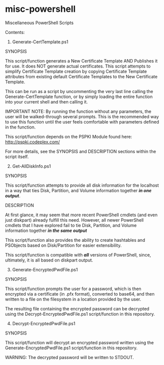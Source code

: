 # misc-powershell
Miscellaneous PowerShell Scripts

Contents:

1) Generate-CertTemplate.ps1

SYNOPSIS

This script/function generates a New Certificate Template AND Publishes it for use.  It does NOT generate actual certificates.  This script attempts to simplify Certificate Template creation by copying Certificate Template attributes from existing default Certificate Templates to the New Certificate Template.

This can be run as a script by uncommenting the very last line calling the Generate-CertTemplate function, or by simply loading the entire function into your current shell and then calling it.

IMPORTANT NOTE: By running the function without any parameters, the user will be walked-through several prompts. This is the recommended way to use this function until the user feels comfortable with parameters defined in the function.

This script/function depends on the PSPKI Module found here: http://pspki.codeplex.com/

For more details, see the SYNOPSIS and DESCRIPTION sections within the script itself.



2) Get-AllDiskInfo.ps1

SYNOPSIS
    
This script/function attempts to provide all disk information for the localhost in a way that ties Disk, Partition, and Volume information together ***in one output***.

DESCRIPTION
    
At first glance, it may seem that more recent PowerShell cmdlets (and even just diskpart) already fulfill this need.  However, all newer PowerShell cmdlets that I have explored fail to tie Disk, Partition, and Volume information together ***in the same output***
    
This script/function also provides the ability to create hashtables and PSObjects based on Disk/Partition for easier extensibility.
    
This script/function is compatible with ***all*** versions of PowerShell, since, ultimately, it is all based on diskpart output.



3) Generate-EncryptedPwdFile.ps1

SYNOPSIS

This script/function prompts the user for a password, which is then encrypted via a certificate (in .pfx format), converted to base64, and then written to a file on the filesystem in a location provided by the user.

The resulting file containing the encrypted password can be decrypted using the Decrypt-EncryptedPwdFile.ps1 script/function in this repository.



4) Decrypt-EncryptedPwdFile.ps1

SYNOPSIS

This script/function will decrypt an encrypted password written using the Generate-EncryptedPwdFile.ps1 script/function in this repository.  

WARNING: The decrypted password will be written to STDOUT.





